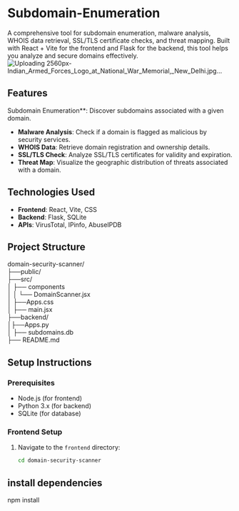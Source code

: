  # Subdomain-Enumeration

A comprehensive tool for subdomain enumeration, malware analysis, WHOIS data retrieval, SSL/TLS certificate checks, and threat mapping. Built with React + Vite for the frontend and Flask for the backend, this tool helps you analyze and secure domains effectively.
![Uploading 2560px-Indian_Armed_Forces_Logo_at_National_War_Memorial,_New_Delhi.jpg…]()



## Features

Subdomain Enumeration**: Discover subdomains associated with a given domain.
- **Malware Analysis**: Check if a domain is flagged as malicious by security services.
- **WHOIS Data**: Retrieve domain registration and ownership details.
- **SSL/TLS Check**: Analyze SSL/TLS certificates for validity and expiration.
- **Threat Map**: Visualize the geographic distribution of threats associated with a domain.


##  Technologies Used
- **Frontend**: React, Vite, CSS
- **Backend**: Flask, SQLite
- **APIs**: VirusTotal, IPinfo, AbuseIPDB
##  Project Structure

domain-security-scanner/                                            
├──public/                                                                                                                  
├──src/                                                                 
│ ├── components                                                   
│ │ └── DomainScanner.jsx                                          
│ ├──Apps.css                                                            
│ ├── main.jsx                                                     
├──backend/                                                        
│├──Apps.py                                                                         
│ ├── subdomains.db                                                
├── README.md
## Setup Instructions

### Prerequisites

- Node.js (for frontend)
- Python 3.x (for backend)
- SQLite (for database)

### Frontend Setup

1. Navigate to the `frontend` directory:
   ```bash
   cd domain-security-scanner
## install dependencies
npm install
